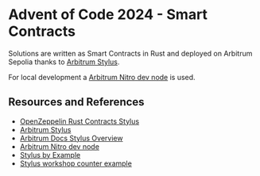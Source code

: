 # Advent of Code 2024 - Smart Contracts

Solutions are written as Smart Contracts in Rust and deployed on Arbitrum Sepolia thanks to [Arbitrum Stylus](https://arbitrum.io/stylus).

For local development a [Arbitrum Nitro dev node](https://github.com/OffchainLabs/nitro-devnode) is used.

## Resources and References

- [OpenZeppelin Rust Contracts Stylus](https://github.com/OpenZeppelin/rust-contracts-stylus)
- [Arbitrum Stylus](https://arbitrum.io/stylus)
- [Arbitrum Docs Stylus Overview](https://docs.arbitrum.io/stylus/stylus-overview)
- [Arbitrum Nitro dev node](https://github.com/OffchainLabs/nitro-devnode)
- [Stylus by Example](https://stylus-by-example.org/)
- [Stylus workshop counter example](https://github.com/OffchainLabs/stylus-workshop-counter)
